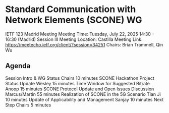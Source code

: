 # Standard Communication with Network Elements (SCONE) WG
IETF 123 Madrid Meeting
Meeting Time: Tuesday, July 22, 2025 14:30 - 16:30 (Madrid) Session III
Meeting Location: Castilla
Meeting Link: https://meetecho.ietf.org/client/?session=34251
Chairs: Brian Trammell, Qin Wu

## Agenda
Session Intro & WG Status                         Chairs        10 minutes
SCONE Hackathon Project Status Update             Wesley        15 minutes
Time Window for Suggested Bitrate                 Anoop         15 minutes
SCONE Protocol Update and Open Issues Discussion  Marcus/Martin 55 minutes
Realization of SCONE in the 5G Scenario           Tian Ji       10 minutes
Update of Applicability and Management            Sanjay        10 minutes
Next Step                                         Chairs        5 minutes
